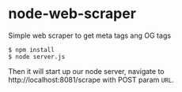 node-web-scraper
================

Simple web scraper to get meta tags ang OG tags

``` shell
$ npm install
$ node server.js
```

 Then it will start up our node server, navigate to http://localhost:8081/scrape with POST param `URL`.
